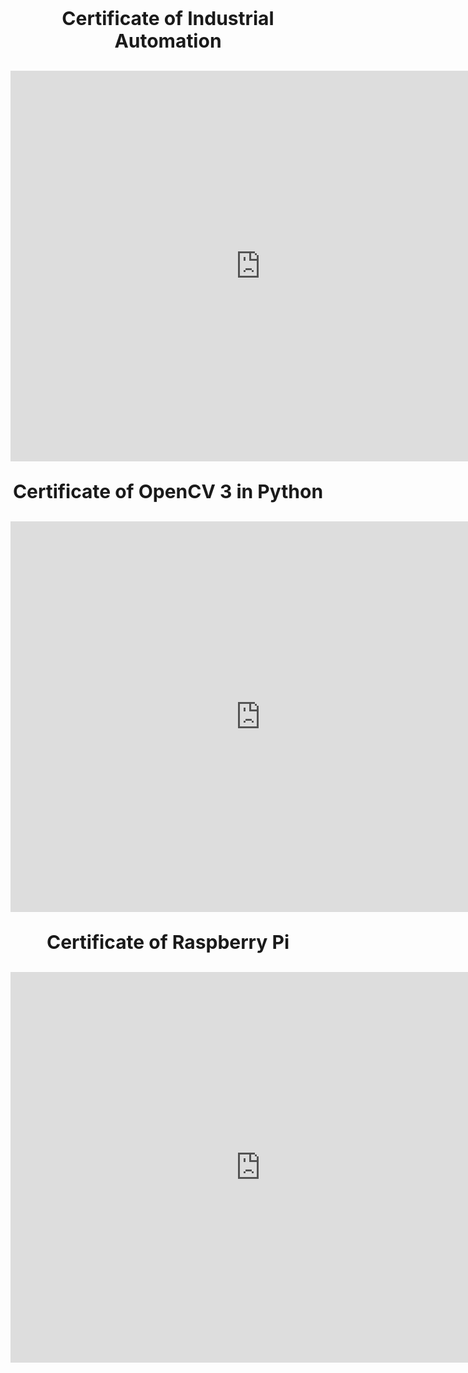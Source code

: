 <p align="center" style="font-size:30px" style="font-family:AppleGothic"><b>Certificate of Industrial Automation</b><br></p>
<embed src="https://drive.google.com/viewerng/viewer?embedded=true&url=https://github.com/JonathanBheri/Certificate/raw/master/CertificateOfCompletion_Learn%20Industrial%20Automation.pdf" width="800" height="625" align="center"> <br>

<p align="center" style="font-size:30px" style="font-family:AppleGothic" ><b>Certificate of OpenCV 3 in Python </b><br></p>
<embed src="https://drive.google.com/viewerng/viewer?embedded=true&url=https://github.com/JonathanBheri/Certificate/raw/master/CertificateOfCompletion_Opencv%20For%20Python%20Developers.pdf" width="800" height="625" align="center"><br>

<p align="center" style="font-size:30px" style="font-family:AppleGothic"><b>Certificate of Raspberry Pi</b><br></p>
<embed src="https://drive.google.com/viewerng/viewer?embedded=true&url=https://github.com/JonathanBheri/Certificate/raw/master/CertificateOfCompletion_Raspberry%20Pi%20Essential%20Training.pdf" width="800" height="625" align="center"> <br>
